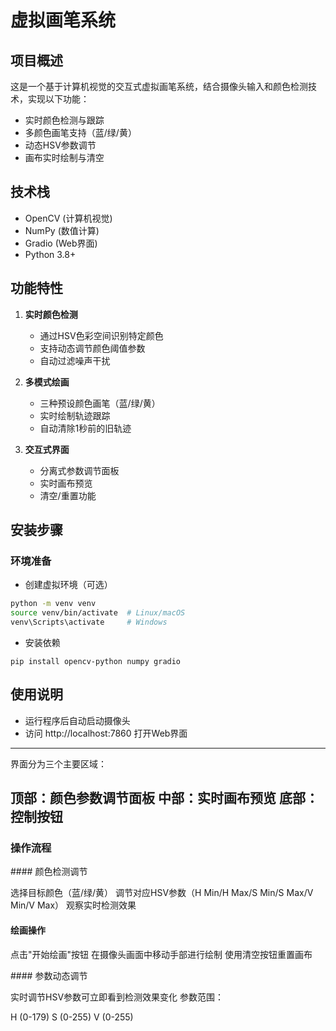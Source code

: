 # 虚拟画笔系统

## 项目概述
这是一个基于计算机视觉的交互式虚拟画笔系统，结合摄像头输入和颜色检测技术，实现以下功能：
- 实时颜色检测与跟踪
- 多颜色画笔支持（蓝/绿/黄）
- 动态HSV参数调节
- 画布实时绘制与清空

## 技术栈
- OpenCV (计算机视觉)
- NumPy (数值计算)
- Gradio (Web界面)
- Python 3.8+

## 功能特性
1. ​**实时颜色检测**​
   - 通过HSV色彩空间识别特定颜色
   - 支持动态调节颜色阈值参数
   - 自动过滤噪声干扰

2. ​**多模式绘画**​
   - 三种预设颜色画笔（蓝/绿/黄）
   - 实时绘制轨迹跟踪
   - 自动清除1秒前的旧轨迹

3. ​**交互式界面**​
   - 分离式参数调节面板
   - 实时画布预览
   - 清空/重置功能

## 安装步骤

### 环境准备

- 创建虚拟环境（可选）
``` bash
python -m venv venv
source venv/bin/activate  # Linux/macOS
venv\Scripts\activate     # Windows
```

- 安装依赖
```
pip install opencv-python numpy gradio
```


## 使用说明

- 运行程序后自动启动摄像头
- 访问 http://localhost:7860 打开Web界面
-----------
界面分为三个主要区域：

顶部：颜色参数调节面板
中部：实时画布预览
底部：控制按钮
------------


### 操作流程


​#### 颜色检测调节​

选择目标颜色（蓝/绿/黄）
调节对应HSV参数（H Min/H Max/S Min/S Max/V Min/V Max）
观察实时检测效果



#### ​绘画操作​

点击"开始绘画"按钮
在摄像头画面中移动手部进行绘制
使用清空按钮重置画布



​#### 参数动态调节​

实时调节HSV参数可立即看到检测效果变化
参数范围：

H (0-179)
S (0-255)
V (0-255)
